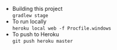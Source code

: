 - Building this project  
    `gradlew stage`
- To run locally  
    `heroku local web -f Procfile.windows`
- To push to Heroku  
    `git push heroku master`